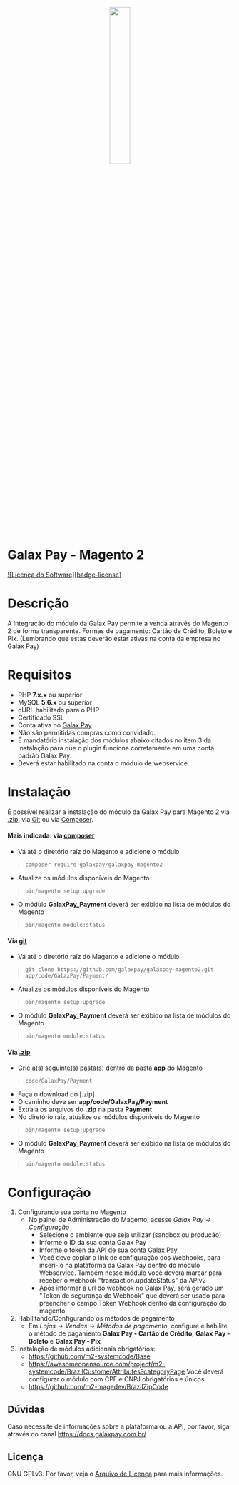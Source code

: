 <p align="center"><img src ="https://www.galaxpay.com.br/view/general/images/logo-verde.png" width="30%" height="30%" /></p>

##
# Galax Pay - Magento 2

[![Licença do Software][badge-license]](LICENSE)

# Descrição
A integração do módulo da Galax Pay permite a venda através do Magento 2 de forma transparente.
Formas de pagamento: Cartão de Crédito, Boleto e Pix. (Lembrando que estas deverão estar ativas na conta da empresa no Galax Pay)

# Requisitos
- PHP **7.x.x** ou superior
- MySQL **5.6.x** ou superior
- cURL habilitado para o PHP
- Certificado SSL
- Conta ativa no [Galax Pay](https://www.galaxpay.com.br "Galax Pay")
- Não são permitidas compras como convidado.
- É mandatório instalação dos módulos abaixo citados no item 3 da Instalação para que o plugin funcione corretamente em uma conta padrão Galax Pay.
- Deverá estar habilitado na conta o módulo de webservice.

# Instalação
É possível realizar a instalação do módulo da Galax Pay para Magento 2 via [.zip](https://github.com/galaxpay/galaxpay-magento2/archive/main.zip), via [Git](https://github.com) ou via [Composer](https://getcomposer.org).

#### Mais indicada: via [composer](https://getcomposer.org)
- Vá até o diretório raíz do Magento e adicione o módulo
> `composer require galaxpay/galaxpay-magento2`
- Atualize os módulos disponíveis do Magento
> `bin/magento setup:upgrade`
- O módulo **GalaxPay_Payment** deverá ser exibido na lista de módulos do Magento
> `bin/magento module:status`

#### Via [git](https://github.com)
- Vá até o diretório raíz do Magento e adicione o módulo
> `git clone https://github.com/galaxpay/galaxpay-magento2.git app/code/GalaxPay/Payment/`
- Atualize os módulos disponíveis do Magento
> `bin/magento setup:upgrade`
- O módulo **GalaxPay_Payment** deverá ser exibido na lista de módulos do Magento
> `bin/magento module:status`

#### Via [.zip](https://github.com/galaxpay/galaxpay-magento2/archive/main.zip)
- Crie a(s) seguinte(s) pasta(s) dentro da pasta **app** do Magento
> `code/GalaxPay/Payment`
- Faça o download do [.zip]
- O caminho deve ser **app/code/GalaxPay/Payment**
- Extraia os arquivos do **.zip** na pasta **Payment**
- No diretório raíz, atualize os módulos disponíveis do Magento
> `bin/magento setup:upgrade`
- O módulo **GalaxPay_Payment** deverá ser exibido na lista de módulos do Magento
> `bin/magento module:status`



# Configuração

1. Configurando sua conta no Magento
    - No painel de Administração do Magento, acesse *Galax Pay -> Configuração*
      - Selecione o ambiente que seja utilizar (sandbox ou produção) 
      - Informe o ID da sua conta Galax Pay
      - Informe o token da API de sua conta Galax Pay
      - Você deve copiar o link de configuração dos Webhooks, para inseri-lo na plataforma da Galax Pay dentro do módulo Webservice. Também nesse módulo você deverá marcar para receber o webhook "transaction.updateStatus" da APIv2
      - Após informar a url do webhook no Galax Pay, será gerado um "Token de segurança do Webhook" que deverá ser usado para preencher o campo Token Webhook dentro da configuração do magento.
2. Habilitando/Configurando os métodos de pagamento
    - Em *Lojas -> Vendas -> Métodos de pagamento*, configure e habilite o método de pagamento **Galax Pay - Cartão de Crédito**,
    **Galax Pay - Boleto** e **Galax Pay - Pix**
3. Instalação de módulos adicionais obrigatórios:
      - https://github.com/m2-systemcode/Base
      - https://awesomeopensource.com/project/m2-systemcode/BrazilCustomerAttributes?categoryPage
        Você deverá configurar o módulo  com CPF e CNPJ obrigatórios e únicos.
      - https://github.com/m2-magedev/BrazilZipCode 


## Dúvidas
Caso necessite de informações sobre a plataforma ou a API, por favor, siga através do canal 
https://docs.galaxpay.com.br/



## Licença
GNU GPLv3. Por favor, veja o [Arquivo de Licença](LICENSE) para mais informações.
